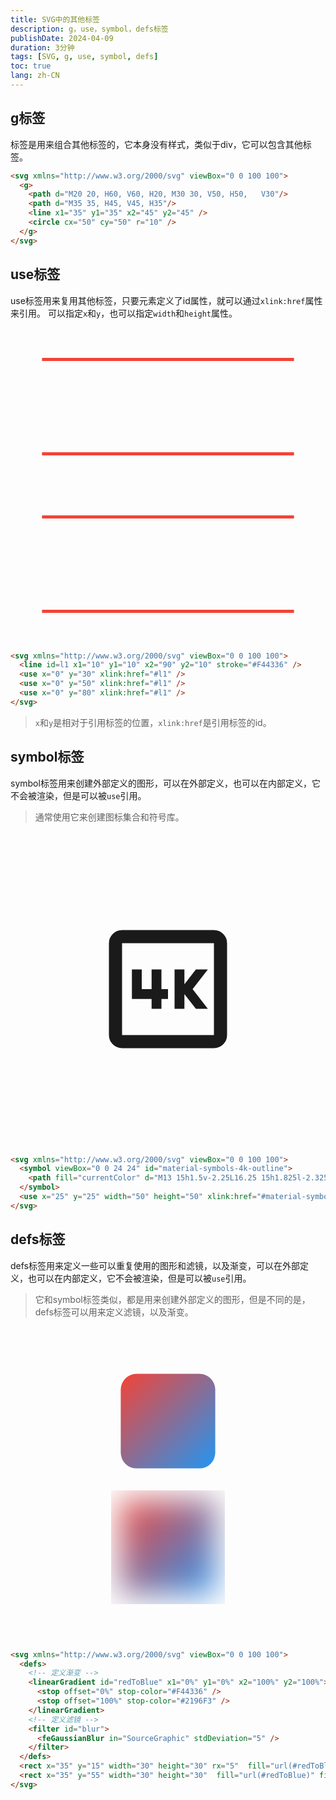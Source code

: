 ```yaml
---
title: SVG中的其他标签
description: g，use，symbol，defs标签
publishDate: 2024-04-09
duration: 3分钟
tags: [SVG, g, use, symbol, defs]
toc: true
lang: zh-CN
---
```


## g标签

<g>标签是用来组合其他标签的，它本身没有样式，类似于div，它可以包含其他标签。

```html
<svg xmlns="http://www.w3.org/2000/svg" viewBox="0 0 100 100">
  <g>
    <path d="M20 20, H60, V60, H20, M30 30, V50, H50,   V30"/>
    <path d="M35 35, H45, V45, H35"/>
    <line x1="35" y1="35" x2="45" y2="45" />
    <circle cx="50" cy="50" r="10" />
  </g>
</svg>  
```

## use标签

use标签用来复用其他标签，只要元素定义了id属性，就可以通过`xlink:href`属性来引用。
可以指定`x`和`y`，也可以指定`width`和`height`属性。

<svg class="svg-markdown" xmlns="http://www.w3.org/2000/svg" viewBox="0 0 100 100">
  <line id=l1 x1="10" y1="10" x2="90" y2="10" stroke="#F44336" />
  <use x="0" y="30" xlink:href="#l1" />
  <use x="0" y="50" xlink:href="#l1" />
  <use x="0" y="80" xlink:href="#l1" />
</svg>

```html
<svg xmlns="http://www.w3.org/2000/svg" viewBox="0 0 100 100">
  <line id=l1 x1="10" y1="10" x2="90" y2="10" stroke="#F44336" />
  <use x="0" y="30" xlink:href="#l1" />
  <use x="0" y="50" xlink:href="#l1" />
  <use x="0" y="80" xlink:href="#l1" />
</svg>
```

> `x`和`y`是相对于引用标签的位置，`xlink:href`是引用标签的id。

## symbol标签

symbol标签用来创建外部定义的图形，可以在外部定义，也可以在内部定义，它不会被渲染，但是可以被`use`引用。

> 通常使用它来创建图标集合和符号库。

<svg class="svg-markdown" xmlns="http://www.w3.org/2000/svg" viewBox="0 0 100 100">
  <symbol viewBox="0 0 24 24" id="material-symbols-4k-outline">
    <path fill="currentColor" d="M13 15h1.5v-2.25L16.25 15h1.825l-2.325-3l2.325-3H16.25l-1.75 2.25V9H13zm-3.5 0H11v-1.5h1V12h-1V9H9.5v3H8V9H6.5v4.5h3zM5 21q-.825 0-1.412-.587T3 19V5q0-.825.588-1.412T5 3h14q.825 0 1.413.588T21 5v14q0 .825-.587 1.413T19 21zm0-2h14V5H5zM5 5v14z" />
  </symbol>
  <use x="25" y="25" width="50" height="50" xlink:href="#material-symbols-4k-outline" />
</svg>

```html ml [++{2-5}]
<svg xmlns="http://www.w3.org/2000/svg" viewBox="0 0 100 100">
  <symbol viewBox="0 0 24 24" id="material-symbols-4k-outline">
    <path fill="currentColor" d="M13 15h1.5v-2.25L16.25 15h1.825l-2.325-3l2.325-3H16.25l-1.75 2.25V9H13zm-3.5 0H11v-1.5h1V12h-1V9H9.5v3H8V9H6.5v4.5h3zM5 21q-.825 0-1.412-.587T3 19V5q0-.825.588-1.412T5 3h14q.825 0 1.413.588T21 5v14q0 .825-.587 1.413T19 21zm0-2h14V5H5zM5 5v14z" />
  </symbol>
  <use x="25" y="25" width="50" height="50" xlink:href="#material-symbols-4k-outline" />
</svg>
```

## defs标签

defs标签用来定义一些可以重复使用的图形和滤镜，以及渐变，可以在外部定义，也可以在内部定义，它不会被渲染，但是可以被`use`引用。

> 它和symbol标签类似，都是用来创建外部定义的图形，但是不同的是，defs标签可以用来定义滤镜，以及渐变。

<svg class="svg-markdown" xmlns="http://www.w3.org/2000/svg" viewBox="0 0 100 100">
  <defs>
    <!-- 定义渐变 -->
    <linearGradient id="redToBlue" x1="0%" y1="0%" x2="100%" y2="100%">
      <stop offset="0%" stop-color="#F44336" />
      <stop offset="100%" stop-color="#2196F3" />
    </linearGradient>
    <!-- 定义滤镜 -->
    <filter id="blur">
      <feGaussianBlur in="SourceGraphic" stdDeviation="5" />
    </filter>
  </defs>
  <rect x="35" y="15" width="30" height="30" rx="5"  fill="url(#redToBlue)" />
  <rect x="35" y="55" width="30" height="30" fill="url(#redToBlue)" filter="url(#blur)" />
</svg>

```html
<svg xmlns="http://www.w3.org/2000/svg" viewBox="0 0 100 100">
  <defs>
    <!-- 定义渐变 -->
    <linearGradient id="redToBlue" x1="0%" y1="0%" x2="100%" y2="100%">
      <stop offset="0%" stop-color="#F44336" />
      <stop offset="100%" stop-color="#2196F3" />
    </linearGradient>
    <!-- 定义滤镜 -->
    <filter id="blur">
      <feGaussianBlur in="SourceGraphic" stdDeviation="5" />
    </filter>
  </defs>
  <rect x="35" y="15" width="30" height="30" rx="5"  fill="url(#redToBlue)" />
  <rect x="35" y="55" width="30" height="30"  fill="url(#redToBlue)" filter="url(#blur)" />
</svg>
```